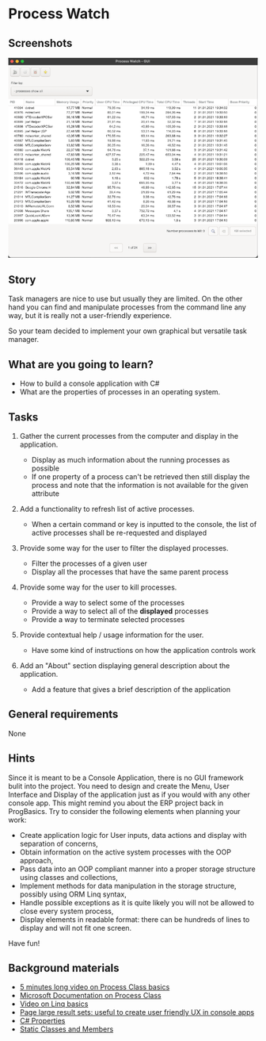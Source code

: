 # Process Watch

## Screenshots

![Screenshots](src/Codecool.ProcessWatch/PrintScreen/process_watch.png?raw=true)

## Story

Task managers are nice to use but usually they are limited.
On the other hand you can find and manipulate processes from the command line any way,
but it is really not a user-friendly experience.

So your team decided to implement your own graphical but versatile task manager.

## What are you going to learn?

- How to build a console application with C#
- What are the properties of processes in an operating system.


## Tasks

1. Gather the current processes from the computer and display in the application.
    - Display as much information about the running processes as possible
    - If one property of a process can't be retrieved then still display the process and note that the information is not available for the given attribute

2. Add a functionality to refresh list of active processes.
    - When a certain command or key is inputted to the console, the list of active processes shall be re-requested and displayed

3. Provide some way for the user to filter the displayed processes.
    - Filter the processes of a given user
    - Display all the processes that have the same parent process

4. Provide some way for the user to kill processes.
    - Provide a way to select some of the processes
    - Provide a way to select all of the **displayed** processes
    - Provide a way to terminate selected processes

5. Provide contextual help / usage information for the user.
    - Have some kind of instructions on how the application controls work 

6. Add an "About" section displaying general description about the application.
    - Add a feature that gives a brief description of the application

## General requirements

None

## Hints


Since it is meant to be a Console Application, there is no GUI framework bulit into the project.
You need to design and create the Menu, User Interface and Display of the application just as if you
would with any other console app. This might remind you about the ERP project back in ProgBasics.
Try to consider the following elements when planning your work: 

- Create application logic for User inputs, data actions and display with separation of concerns,
- Obtain information on the active system processes with the OOP approach,
- Pass data into an OOP compliant manner into a proper storage structure using classes and collections,
- Implement methods for data manipulation in the storage structure, possibly using ORM Linq syntax,
- Handle possible exceptions as it is quite likely you will not be allowed to close every system process,
- Display elements in readable format: there can be hundreds of lines to display and will not fit one screen.
  
Have fun!



## Background materials

- <i class="far fa-video"></i> [5 minutes long video on Process Class basics](https://www.youtube.com/watch?v=XPpC4TQNniI)
- <i class="far fa-exclamation"></i> [Microsoft Documentation on Process Class](https://docs.microsoft.com/pl-pl/dotnet/api/system.diagnostics.process?view=netcore-3.1)
- <i class="far fa-video"></i> [Video on Linq basics](https://www.youtube.com/watch?v=yClSNQdVD7g)
- <i class="far fa-exclamation"></i> [Page large result sets: useful to create user friendly UX in console apps](https://docs.microsoft.com/en-us/powerapps/developer/common-data-service/org-service/page-large-result-sets-linq)
- <i class="far fa-exclamation"></i> [C# Properties](https://www.tutlane.com/tutorial/csharp/csharp-properties-get-set)
- <i class="far fa-exclamation"></i> [Static Classes and Members](https://www.c-sharpcorner.com/UploadFile/74ce7b/static-class-in-C-Sharp/)

